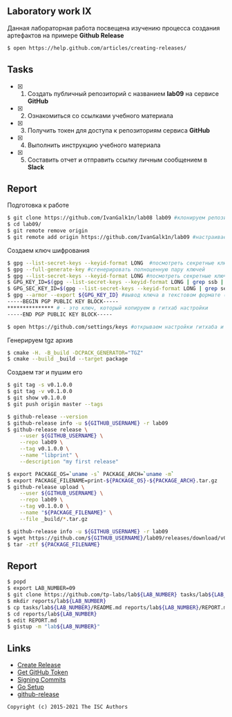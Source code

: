 ## Laboratory work IX

Данная лабораторная работа посвещена изучению процесса создания артефактов на примере **Github Release**

```sh
$ open https://help.github.com/articles/creating-releases/
```

## Tasks

- [x] 1. Создать публичный репозиторий с названием **lab09** на сервисе **GitHub**
- [x] 2. Ознакомиться со ссылками учебного материала
- [x] 3. Получить токен для доступа к репозиториям сервиса **GitHub**
- [x] 4. Выполнить инструкцию учебного материала
- [x] 5. Составить отчет и отправить ссылку личным сообщением в **Slack**

## Report

Подготовка к работе
```sh
$ git clone https://github.com/IvanGalk1n/lab08 lab09 #клонируем репозиторий
$ cd lab09/
$ git remote remove origin
$ git remote add origin https://github.com/IvanGalk1n/lab09 #настраиваем удаленный репозиторий
```

Создаем ключ шифрования
```sh
$ gpg --list-secret-keys --keyid-format LONG  #посмотреть секретные ключи с форматом идентификатора лонг (16 символов)
$ gpg --full-generate-key #сгенерировать полноценную пару ключей
$ gpg --list-secret-keys --keyid-format LONG #посмотреть секретные ключи с форматом идентификатора лонг (16 символов)
$ GPG_KEY_ID=$(gpg --list-secret-keys --keyid-format LONG | grep ssb | tail -1 | awk '{print $2}' | awk -F'/' '{print $2}') #создаем переменную хранящую идентификатор открытого ключа
$ GPG_SEC_KEY_ID=$(gpg --list-secret-keys --keyid-format LONG | grep sec | tail -1 | awk '{print $2}' | awk -F'/' '{print $2}') #создаем переменную хранящую идентификатор секретного ключа
$ gpg --armor --export ${GPG_KEY_ID} #вывод ключа в текстовом формате (--armor=-a)
-----BEGIN PGP PUBLIC KEY BLOCK-----
*************** # - это ключ, который копируем в гитхаб настройки
-----END PGP PUBLIC KEY BLOCK-----

$ open https://github.com/settings/keys #открываем настройки гитхаба и копируем туда наш открытый gpg ключ
```

Генерируем tgz архив
```sh
$ cmake -H. -B_build -DCPACK_GENERATOR="TGZ"
$ cmake --build _build --target package
```
Создаем тэг и пушим его
```sh
$ git tag -s v0.1.0.0
$ git tag -v v0.1.0.0
$ git show v0.1.0.0
$ git push origin master --tags
```

```sh
$ github-release --version
$ github-release info -u ${GITHUB_USERNAME} -r lab09
$ github-release release \
    --user ${GITHUB_USERNAME} \
    --repo lab09 \
    --tag v0.1.0.0 \
    --name "libprint" \
    --description "my first release"
```

```sh
$ export PACKAGE_OS=`uname -s` PACKAGE_ARCH=`uname -m` 
$ export PACKAGE_FILENAME=print-${PACKAGE_OS}-${PACKAGE_ARCH}.tar.gz
$ github-release upload \
    --user ${GITHUB_USERNAME} \
    --repo lab09 \
    --tag v0.1.0.0 \
    --name "${PACKAGE_FILENAME}" \
    --file _build/*.tar.gz
```

```sh
$ github-release info -u ${GITHUB_USERNAME} -r lab09
$ wget https://github.com/${GITHUB_USERNAME}/lab09/releases/download/v0.1.0.0/${PACKAGE_FILENAME}
$ tar -ztf ${PACKAGE_FILENAME}
```

## Report

```sh
$ popd
$ export LAB_NUMBER=09
$ git clone https://github.com/tp-labs/lab${LAB_NUMBER} tasks/lab${LAB_NUMBER}
$ mkdir reports/lab${LAB_NUMBER}
$ cp tasks/lab${LAB_NUMBER}/README.md reports/lab${LAB_NUMBER}/REPORT.md
$ cd reports/lab${LAB_NUMBER}
$ edit REPORT.md
$ gistup -m "lab${LAB_NUMBER}"
```

## Links

- [Create Release](https://help.github.com/articles/creating-releases/)
- [Get GitHub Token](https://help.github.com/articles/creating-a-personal-access-token-for-the-command-line/)
- [Signing Commits](https://help.github.com/articles/signing-commits-with-gpg/)
- [Go Setup](http://www.golangbootcamp.com/book/get_setup)
- [github-release](https://github.com/aktau/github-release)

```
Copyright (c) 2015-2021 The ISC Authors
```
